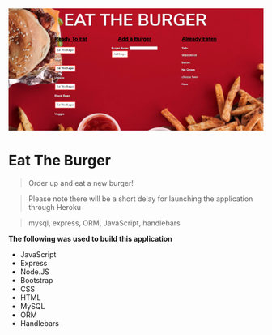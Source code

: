 <div align="center">
<a href="https://mighty-anchorage-59445.herokuapp.com/"><img src="https://github.com/AlexLloyd89/eatdaburger/blob/master/public/assets/gitpic.png" alt="Project logo"></img></a>
</div>

# Eat The Burger

> Order up and eat a new burger!

> Please note there will be a short delay for launching the application through Heroku

> mysql, express, ORM, JavaScript, handlebars 


**The following was used to build this application**

- JavaScript
- Express
- Node.JS
- Bootstrap
- CSS
- HTML
- MySQL
- ORM
- Handlebars
